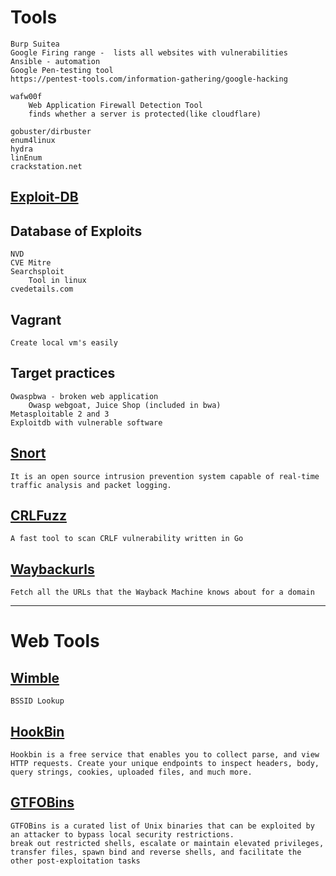 # **Tools**
	Burp Suitea
	Google Firing range -  lists all websites with vulnerabilities
	Ansible - automation
	Google Pen-testing tool
	https://pentest-tools.com/information-gathering/google-hacking

	wafw00f
		Web Application Firewall Detection Tool
		finds whether a server is protected(like cloudflare)

	gobuster/dirbuster
	enum4linux
	hydra
	linEnum
	crackstation.net



## [Exploit-DB](https://www.exploit-db.com/)


## Database of Exploits
	NVD
	CVE Mitre
	Searchsploit
		Tool in linux
	cvedetails.com

## **Vagrant**
	Create local vm's easily
	
## **Target practices**
	Owaspbwa - broken web application
		Owasp webgoat, Juice Shop (included in bwa)
	Metasploitable 2 and 3
	Exploitdb with vulnerable software

## [Snort](https://www.snort.org/)
	It is an open source intrusion prevention system capable of real-time traffic analysis and packet logging.

## [CRLFuzz](https://github.com/dwisiswant0/crlfuzz)
	A fast tool to scan CRLF vulnerability written in Go

## [Waybackurls ](https://github.com/tomnomnom/waybackurls)
	Fetch all the URLs that the Wayback Machine knows about for a domain
----
# **Web Tools**

## [Wimble](wimble.net)
	BSSID Lookup

## [HookBin](https://hookbin.com/)
	Hookbin is a free service that enables you to collect parse, and view HTTP requests. Create your unique endpoints to inspect headers, body, query strings, cookies, uploaded files, and much more.


## [GTFOBins](https://gtfobins.github.io/)
	GTFOBins is a curated list of Unix binaries that can be exploited by an attacker to bypass local security restrictions.
	break out restricted shells, escalate or maintain elevated privileges, transfer files, spawn bind and reverse shells, and facilitate the other post-exploitation tasks